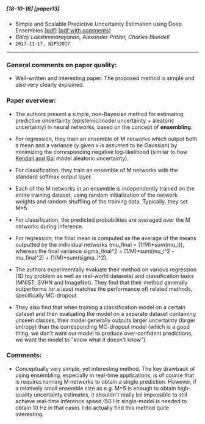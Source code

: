 ##### [18-10-18] [paper13]
- Simple and Scalable Predictive Uncertainty Estimation using Deep Ensembles [[pdf]](https://arxiv.org/abs/1612.01474) [[pdf with comments]](https://github.com/fregu856/papers/blob/master/commented_pdfs/Simple%20and%20Scalable%20Predictive%20Uncertainty%20Estimation%20using%20Deep%20Ensembles_.pdf)
- *Balaji Lakshminarayanan, Alexander Pritzel, Charles Blundell*
- `2017-11-17, NIPS2017`

****

### General comments on paper quality:
- Well-written and interesting paper. The proposed method is simple and also very clearly explained.

### Paper overview:
- The authors present a simple, non-Bayesian method for estimating predictive uncertainty (epistemic/model uncertainty + aleatoric uncertainty) in neural networks, based on the concept of **ensembling**.

- For regression, they train an ensemble of M networks which output both a mean and a variance (y given x is assumed to be Gaussian) by minimizing the corresponding negative log-likelihood (similar to how [Kendall and Gal](https://github.com/fregu856/papers/blob/master/summaries/What%20Uncertainties%20Do%20We%20Need%20in%20Bayesian%20Deep%20Learning%20for%20Computer%20Vision%3F.md) model aleatoric uncertainty).

- For classification, they train an ensemble of M networks with the standard softmax output layer.

- Each of the M networks in an ensemble is independently trained on the entire training dataset, using random initialization of the network weights and random shuffling of the training data. Typically, they set M=5.

- For classification, the predicted probabilities are averaged over the M networks during inference.

- For regression, the final mean is computed as the average of the means outputted by the individual networks (mu_final = (1/M)*sum(mu_i)), whereas the final variance sigma_final^2 = (1/M)*sum(mu_i^2 - mu_final^2) + (1/M)*sum(sigma_i^2).

- The authors experimentally evaluate their method on various regression (1D toy problem as well as real-world datasets) and classification tasks (MNIST, SVHN and ImageNet). They find that their method generally outperforms (or a least matches the performance of) related methods, specifically MC-dropout.

- They also find that when training a classification model on a certain dataset and then evaluating the model on a separate dataset containing unseen classes, their model generally outputs larger uncertainty (larger entropy) than the corresponding MC-dropout model (which is a good thing, we don't want our model to produce over-confident predictions, we want the model to "know what it doesn't know").

### Comments:
- Conceptually very simple, yet interesting method. The key drawback of using ensembling, especially in real-time applications, is of course that is requires running M networks to obtain a single prediction. However, if a relatively small ensemble size as e.g. M=5 is enough to obtain high-quality uncertainty estimates, it shouldn't really be impossible to still achieve real-time inference speed (50 Hz single-model is needed to obtain 10 Hz in that case). I do actually find this method quite interesting.
